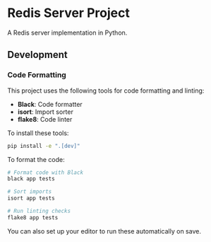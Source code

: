 # Redis Server Project

A Redis server implementation in Python.

## Development

### Code Formatting

This project uses the following tools for code formatting and linting:

- **Black**: Code formatter
- **isort**: Import sorter
- **flake8**: Code linter

To install these tools:

```bash
pip install -e ".[dev]"
```

To format the code:

```bash
# Format code with Black
black app tests

# Sort imports
isort app tests

# Run linting checks
flake8 app tests
```

You can also set up your editor to run these automatically on save.
